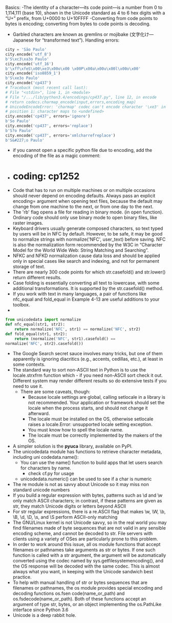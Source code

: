 Basics:
-The identity of a character—its code point—is a number from 0 to 1,114,111
(base 10), shown in the Unicode standard as 4 to 6 hex digits with a “U+” prefix,
from U+0000 to U+10FFFF
-Converting from code points to bytes is encoding; converting from bytes to code
points is decoding.
- Garbled characters are known as gremlins or mojibake (文字化け—Japanese for “transformed text”).
Handling errors:
```python
city = 'São Paulo'
city.encode('utf_8')
b'S\xc3\xa3o Paulo'
city.encode('utf_16')
b'\xff\xfeS\x00\xe3\x00o\x00 \x00P\x00a\x00u\x00l\x00o\x00'
city.encode('iso8859_1')
b'S\xe3o Paulo'
city.encode('cp437')
# Traceback (most recent call last):
# File "<stdin>", line 1, in <module>
# File "/.../lib/python3.4/encodings/cp437.py", line 12, in encode
# return codecs.charmap_encode(input,errors,encoding_map)
# UnicodeEncodeError: 'charmap' codec can't encode character '\xe3' in
# position 1: character maps to <undefined>
city.encode('cp437', errors='ignore')
b'So Paulo'
city.encode('cp437', errors='replace')
b'S?o Paulo'
city.encode('cp437', errors='xmlcharrefreplace')
b'S&#227;o Paulo'
```

- if you cannot open a specific python file due to encoding, add the encoding of the file as a magic comment:
- # coding: cp1252
- Code that has to run on multiple machines or on multiple occasions should never depend on encoding defaults. Always pass an
explicit encoding= argument when opening text files, because the default may change from one machine to the next, or from one day
to the next.
- The 'rb' flag opens a file for reading in binary mode. (in open function). Ordinary code should only use binary mode to open binary files, like raster
images.
- Keyboard drivers usually generate composed characters, so text typed by users will be
in NFC by default. However, to be safe, it may be good to normalize strings with
normalize('NFC', user_text) before saving. NFC is also the normalization form
recommended by the W3C in “Character Model for the World Wide Web: String
Matching and Searching”.
- NFKC and NFKD normalization cause data loss and should be
applied only in special cases like search and indexing, and not for
permanent storage of text.
- There are nearly 300 code points for which str.casefold() and str.lower() return
different results.
- Case folding is essentially converting all text to lowercase, with some additional
transformations. It is supported by the str.casefold() method.
- If you work with text in many languages, a pair of functions like nfc_equal and
fold_equal in Example 4-13 are useful additions to your toolbox.
- 
```python
from unicodedata import normalize
def nfc_equal(str1, str2):
    return normalize('NFC', str1) == normalize('NFC', str2)
def fold_equal(str1, str2):
    return (normalize('NFC', str1).casefold() ==
normalize('NFC', str2).casefold())
```
- The Google Search secret sauce involves many tricks, but one of them apparently is
ignoring diacritics (e.g., accents, cedillas, etc.), at least in some contexts.
- The standard way to sort non-ASCII text in Python is to use the locale.strxfrm
function which - if you need non-ASCII sort check it out. Different system may render different results so do extensive tests if you need to use it.
  - There are some caveats, though:
    - Because locale settings are global, calling setlocale in a library is not recommended.
Your application or framework should set the locale when the process
starts, and should not change it afterward. 
    - The locale must be installed on the OS, otherwise setlocale raises a
locale.Error: unsupported locale setting exception. 
    - You must know how to spell the locale name. 
    - The locale must be correctly implemented by the makers of the OS.
- A simpler solution is the **pyuca** library, available on PyPI.
- The unicodedata module has functions to retrieve character metadata, including uni
codedata.name():
  - You can use the name() function to build apps that let users search for characters by
name.
    - check cf.py for usage
  - unicodedata.numeric() can be used to see if a char is numeric
- The re module is not as savvy about Unicode so it may miss non standard unicode numbers
- If you build a regular expression with bytes, patterns such as \d and \w only match
ASCII characters; in contrast, if these patterns are given as str, they match Unicode
digits or letters beyond ASCII
- For str regular expressions, there is a re.ASCII flag that makes \w, \W, \b, \B, \d, \D,
\s, and \S perform ASCII-only matching
- The GNU/Linux kernel is not Unicode savvy, so in the real world you may find filenames
made of byte sequences that are not valid in any sensible encoding scheme,
and cannot be decoded to str. File servers with clients using a variety of OSes are
particularly prone to this problem.
- In order to work around this issue, all os module functions that accept filenames or
pathnames take arguments as str or bytes. If one such function is called with a str
argument, the argument will be automatically converted using the codec named by
sys.getfilesystemencoding(), and the OS response will be decoded with the same
codec. This is almost always what you want, in keeping with the Unicode sandwich
best practice.
- To help with manual handling of str or bytes sequences that are filenames or pathnames,
the os module provides special encoding and decoding functions os.fsen
code(name_or_path) and os.fsdecode(name_or_path). Both of these functions
accept an argument of type str, bytes, or an object implementing the os.PathLike
interface since Python 3.6
- Unicode is a deep rabbit hole.